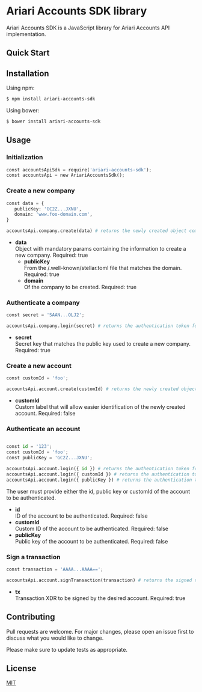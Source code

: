 # Ariari Accounts SDK library

Ariari Accounts SDK is a JavaScript library for Ariari Accounts API implementation.

## Quick Start

## Installation

Using npm:

```bash
$ npm install ariari-accounts-sdk
```
Using bower:

```bash
$ bower install ariari-accounts-sdk
```

## Usage

### Initialization

```python
const accountsApiSdk = require('ariari-accounts-sdk');
const accountsApi = new AriariAccountsSdk();
```
### Create a new company

```python
const data = {
   publicKey: 'GC2Z...JXNU',
   domain: 'www.foo-domain.com',
}

accountsApi.company.create(data) # returns the newly created object company
```
- **data**\
Object with mandatory params containing the information to create a new company.
Required: true
  - **publicKey**\
  From the /.well-known/stellar.toml file that matches the domain.
  Required: true
  - **domain**\
  Of the company to be created.
  Required: true

### Authenticate a company

```python
const secret = 'SAAN...OLJ2';

accountsApi.company.login(secret) # returns the authentication token for a company
```

- **secret**\
Secret key that matches the public key used to create a new company.
Required: true

### Create a new account

```python
const customId = 'foo';

accountsApi.account.create(customId) # returns the newly created object account
```

- **customId**\
Custom label that will allow easier identification of the newly created account.
Required: false

### Authenticate an account

```python

const id = '123';
const customId = 'foo';
const publicKey = 'GC2Z...JXNU';

accountsApi.account.login({ id }) # returns the authentication token for an account
accountsApi.account.login({ customId }) # returns the authentication token for an account
accountsApi.account.login({ publicKey }) # returns the authentication token for an account
```
The user must provide either the id, public key or customId of the account to be authenticated.
- **id**\
ID of the account to be authenticated.
Required: false
- **customId**\
Custom ID of the account to be authenticated.
Required: false
- **publicKey**\
Public key of the account to be authenticated.
Required: false

### Sign a transaction

```python
const transaction = 'AAAA...AAAA==';

accountsApi.account.signTransaction(transaction) # returns the signed transaction
```

- **tx**\
Transaction XDR to be signed by the desired account.
Required: true

## Contributing
Pull requests are welcome. For major changes, please open an issue first to discuss what you would like to change.

Please make sure to update tests as appropriate.

## License
[MIT](https://choosealicense.com/licenses/mit/)
